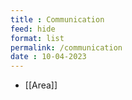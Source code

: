 ```yaml
---
title : Communication
feed: hide
format: list
permalink: /communication
date : 10-04-2023
---
```


-  [[Area]]

